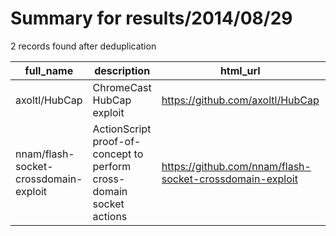 
# Summary for results/2014/08/29
    
2 records found after deduplication

| full_name | description | html_url | matched_list | matched_count | pushed_at | size | stargazers_count | language | forks_count | vul_ids |
|---------------------------------------|----------------------------------------------------------------------|----------------------------------------------------------|----------------|-----------------|---------------------------|--------|--------------------|--------------|---------------|-----------|
| axoltl/HubCap | ChromeCast HubCap exploit | https://github.com/axoltl/HubCap | ['exploit'] | 1 | 2014-08-29 03:25:34+00:00 | 105 | 62 | C | 15 | [] |
| nnam/flash-socket-crossdomain-exploit | ActionScript proof-of-concept to perform cross-domain socket actions | https://github.com/nnam/flash-socket-crossdomain-exploit | ['exploit'] | 1 | 2014-08-29 18:18:15+00:00 | 136 | 3 | ActionScript | 3 | [] |
